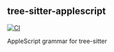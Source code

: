 ## tree-sitter-applescript

[![CI](https://github.com/mskelton/tree-sitter-applescript/actions/workflows/ci.yml/badge.svg)](https://github.com/mskelton/tree-sitter-applescript/actions/workflows/ci.yml)

AppleScript grammar for tree-sitter
